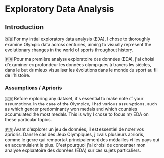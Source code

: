 # Exploratory Data Analysis 

## Introduction 

🇬🇧 For my initial exploratory data analysis (EDA), I chose to thoroughly examine Olympic data across centuries, aiming to visually represent the evolutionary changes in the world of sports throughout history.

🇫🇷 Pour ma première analyse exploratoire des données (EDA), j'ai choisi d'examiner en profondeur les données olympiques à travers les siècles, dans le but de mieux visualiser les évolutions dans le monde du sport au fil de l'histoire. 

### Assumptions / Aprioris

🇬🇧 Before exploring any dataset, it's essential to make note of your assumptions. In the case of the Olympics, I had various assumptions, such as which gender predominantly won medals and which countries accumulated the most medals. This is why I chose to focus my EDA on these particular topics.

🇫🇷 Avant d'explorer un jeu de données, il est essentiel de noter vos aprioris. Dans le cas des Jeux Olympiques, j'avais plusieurs aprioris, comme le genre qui remportait principalement des médailles et les pays qui en accumulaient le plus. C'est pourquoi j'ai choisi de concentrer mon analyse exploratoire des données (EDA) sur ces sujets particuliers.
